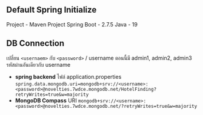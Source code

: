 ## Default Spring Initialize
Project - Maven Project
Spring Boot - 2.7.5
Java - 19
## DB Connection
เปลี่ยน `<usernaem>` กับ `<password>` / username ตอนนี้มี admin1, admin2, admin3 รหัสผ่านอันเดียวกับ username
- **spring backend** ไฟล์ application.properties
`spring.data.mongodb.uri=mongodb+srv://<username>:<password>@novelties.7wdce.mongodb.net/HotelFinding?retryWrites=true&w=majority`
- **MongoDB Compass** URI
`mongodb+srv://<username>:<password>@novelties.7wdce.mongodb.net/?retryWrites=true&w=majority`